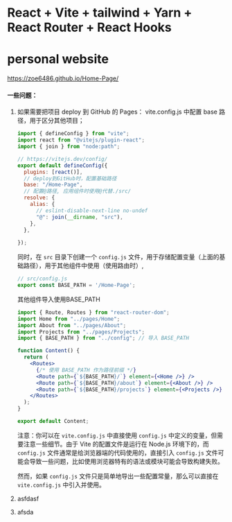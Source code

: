 # React + Vite + tailwind + Yarn + React Router + React Hooks

# personal website

https://zoe6486.github.io/Home-Page/

#### 一些问题：

1. 如果需要把项目 deploy 到 GitHub 的 Pages：
   vite.config.js 中配置 base 路径，用于区分其他项目；

   ```js
   import { defineConfig } from "vite";
   import react from "@vitejs/plugin-react";
   import { join } from "node:path";
   
   // https://vitejs.dev/config/
   export default defineConfig({
     plugins: [react()],
     // deploy到GitHub时，配置基础路径
     base: "/Home-Page",
     // 配置@路径, 应用组件时使用@代替./src/
     resolve: {
       alias: {
         // eslint-disable-next-line no-undef
         "@": join(__dirname, "src"),
       },
     },
     
   });
   ```

   同时，在 `src` 目录下创建一个 `config.js` 文件，用于存储配置变量（上面的基础路径），用于其他组件中使用（使用路由时）,

   ```js
   // src/config.js
   export const BASE_PATH = '/Home-Page';
   
   ```

   其他组件导入使用BASE_PATH

   ```jsx
   import { Route, Routes } from "react-router-dom";
   import Home from "../pages/Home";
   import About from "../pages/About";
   import Projects from "../pages/Projects";
   import { BASE_PATH } from "../config"; // 导入 BASE_PATH
   
   function Content() {
     return (
       <Routes>
         {/* 使用 BASE_PATH 作为路径前缀 */}
         <Route path={`${BASE_PATH}/`} element={<Home />} />
         <Route path={`${BASE_PATH}/about`} element={<About />} />
         <Route path={`${BASE_PATH}/projects`} element={<Projects />} />
       </Routes>
     );
   }
   
   export default Content;
   
   ```

   注意：你可以在 `vite.config.js` 中直接使用 `config.js` 中定义的变量，但需要注意一些细节。由于 Vite 的配置文件是运行在 Node.js 环境下的，而 `config.js` 文件通常是给浏览器端的代码使用的，直接引入 `config.js` 文件可能会导致一些问题，比如使用浏览器特有的语法或模块可能会导致构建失败。

   然而，如果 `config.js` 文件只是简单地导出一些配置常量，那么可以直接在 `vite.config.js` 中引入并使用。

2. asfdasf

3. afsda

